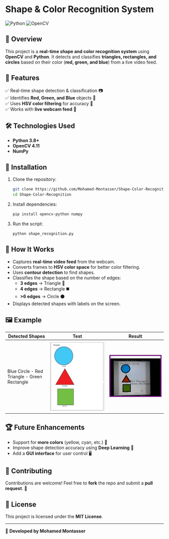 # Shape & Color Recognition System

![Python](https://img.shields.io/badge/Python-3.8%2B-blue) ![OpenCV](https://img.shields.io/badge/OpenCV-4.11-green)  

## 📌 Overview
This project is a **real-time shape and color recognition system** using **OpenCV** and **Python**. It detects and classifies **triangles, rectangles, and circles** based on their color (**red, green, and blue**) from a live video feed.

## 🚀 Features
✅ Real-time shape detection & classification 📷  
✅ Identifies **Red, Green, and Blue** objects 🎨  
✅ Uses **HSV color filtering** for accuracy 🎯  
✅ Works with **live webcam feed** 🎥  

## 🛠️ Technologies Used
- **Python 3.8+**
- **OpenCV 4.11**
- **NumPy**

## 📌 Installation
1. Clone the repository:
   ```bash
   git clone https://github.com/Mohamed-Montasser/Shape-Color-Recognition.git
   cd Shape-Color-Recognition
   ```
2. Install dependencies:
   ```bash
   pip install opencv-python numpy
   ```
3. Run the script:
   ```bash
   python shape_recognition.py
   ```

## 🎯 How It Works
- Captures **real-time video feed** from the webcam.
- Converts frames to **HSV color space** for better color filtering.
- Uses **contour detection** to find shapes.
- Classifies the shape based on the number of edges:
  - **3 edges** → Triangle 🔺
  - **4 edges** → Rectangle ◼️
  - **>6 edges** → Circle ⚫
- Displays detected shapes with labels on the screen.

## 🖼️ Example
| Detected Shapes | Test | Result |
|----------------|---------|---------|
| Blue Circle - Red Triangle - Green Rectangle | ![](example.png) |![](RESULT.png) |

## 🏆 Future Enhancements
- Support for **more colors** (yellow, cyan, etc.) 🌈
- Improve shape detection accuracy using **Deep Learning** 🧠
- Add a **GUI interface** for user control 🖥️

## 🤝 Contributing
Contributions are welcome! Feel free to **fork** the repo and submit a **pull request**. 🚀

## 📄 License
This project is licensed under the **MIT License**.

---
🔗 **Developed by Mohamed Montasser**
